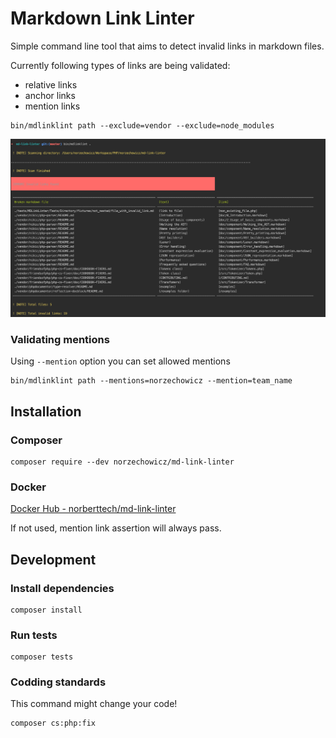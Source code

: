 # Markdown Link Linter

Simple command line tool that aims to detect invalid links in
markdown files.  

Currently following types of links are being validated:

* relative links
* anchor links
* mention links

```console
bin/mdlinklint path --exclude=vendor --exclude=node_modules
```

![Preview](/docs/preview.jpg)

### Validating mentions 

Using `--mention` option you can set allowed mentions 

```console
bin/mdlinklint path --mentions=norzechowicz --mention=team_name
```

## Installation

### Composer

```console
composer require --dev norzechowicz/md-link-linter
```

### Docker

[Docker Hub - norberttech/md-link-linter](https://hub.docker.com/r/norberttech/md-link-linter)

If not used, mention link assertion will always pass.

## Development

### Install dependencies

```console
composer install
```

### Run tests

```console
composer tests
```

### Codding standards

This command might change your code!

```console
composer cs:php:fix
```
